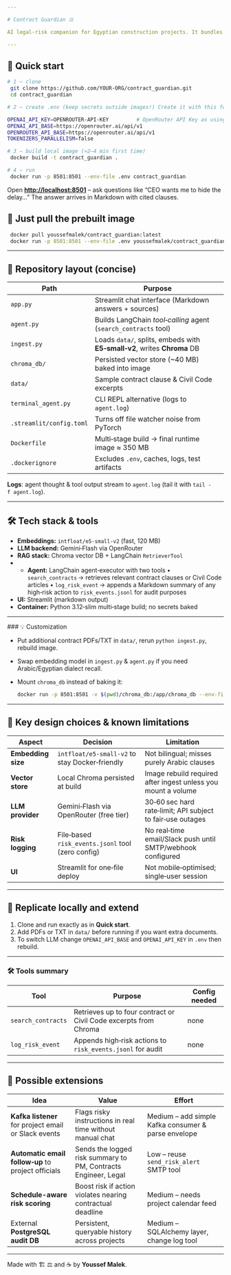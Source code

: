 ```yaml
---

# Contract Guardian ⚖️

AI legal‑risk companion for Egyptian construction projects. It bundles a **Streamlit** chat UI, a **LangChain** agent that calls Gemini‑Flash through **OpenRouter**, and a persisted **Chroma** vector store of Egyptian Civil Code & sample contract clauses.

---
```


## 🚀 Quick start

```bash
# 1 – clone
 git clone https://github.com/YOUR‑ORG/contract_guardian.git
 cd contract_guardian

# 2 – create .env (keep secrets outside images!) Create it with this format

OPENAI_API_KEY=OPENROUTER-API-KEY         # OpenRouter API Key as using Gemini (free version)
OPENAI_API_BASE=https://openrouter.ai/api/v1
OPENROUTER_API_BASE=https://openrouter.ai/api/v1
TOKENIZERS_PARALLELISM=false

# 3 – build local image (≈2–4 min first time)
 docker build -t contract_guardian .

# 4 – run
 docker run -p 8501:8501 --env-file .env contract_guardian
```

Open [**http://localhost:8501**](http://localhost:8501) – ask questions like “CEO wants me to hide the delay…” The answer arrives in Markdown with cited clauses.

## 🚚 Just pull the prebuilt image

```bash
 docker pull youssefmalek/contract_guardian:latest
 docker run -p 8501:8501 --env-file .env youssefmalek/contract_guardian:latest
```

---

## 📁 Repository layout (concise)

| Path                     | Purpose                                                                  |
| ------------------------ | ------------------------------------------------------------------------ |
| `app.py`                 | Streamlit chat interface (Markdown answers + sources)                    |
| `agent.py`               | Builds LangChain *tool‑calling* agent (`search_contracts` tool)          |
| `ingest.py`              | Loads `data/`, splits, embeds with **E5‑small‑v2**, writes **Chroma** DB |
| `chroma_db/`             | Persisted vector store (\~40 MB) baked into image                        |
| `data/`                  | Sample contract clause & Civil Code excerpts                             |
| `terminal_agent.py`      | CLI REPL alternative (logs to `agent.log`)                               |
| `.streamlit/config.toml` | Turns off file watcher noise from PyTorch                                |
| `Dockerfile`             | Multi‑stage build → final runtime image ≈ 350 MB                         |
| `.dockerignore`          | Excludes `.env`, caches, logs, test artifacts                            |

**Logs**: agent thought & tool output stream to `agent.log` (tail it with `tail -f agent.log`).

---

## 🛠 Tech stack & tools

* **Embeddings:** `intfloat/e5-small-v2` (fast, 120 MB)
* **LLM backend:** Gemini‑Flash via OpenRouter
* **RAG stack:** Chroma vector DB + LangChain `RetrieverTool`
* * **Agent:** LangChain agent‑executor with two tools
    • `search_contracts` → retrieves relevant contract clauses or Civil Code articles
    • `log_risk_event` → appends a Markdown summary of any high‑risk action to `risk_events.jsonl` for audit purposes
* **UI:** Streamlit (markdown output)
* **Container:** Python 3.12‑slim multi‑stage build; no secrets baked

---

\### 💡 Customization

* Put additional contract PDFs/TXT in `data/`, rerun `python ingest.py`, rebuild image.
* Swap embedding model in `ingest.py` & `agent.py` if you need Arabic/Egyptian dialect recall.
* Mount `chroma_db` instead of baking it:

  ```bash
  docker run -p 8501:8501 -v $(pwd)/chroma_db:/app/chroma_db --env-file .env contract_guardian
  ```

---

## 🧩 Key design choices & known limitations

| Aspect             | Decision                                          | Limitation                                                    |
| ------------------ | ------------------------------------------------- | ------------------------------------------------------------- |
| **Embedding size** | `intfloat/e5‑small‑v2` to stay Docker‑friendly    | Not bilingual; misses purely Arabic clauses                   |
| **Vector store**   | Local Chroma persisted at build                   | Image rebuild required after ingest unless you mount a volume |
| **LLM provider**   | Gemini‑Flash via OpenRouter (free tier)           | 30‑60 sec hard rate‑limit; API subject to fair‑use outages    |
| **Risk logging**   | File‑based `risk_events.jsonl` tool (zero config) | No real‑time email/Slack push until SMTP/webhook configured   |
| **UI**             | Streamlit for one‑file deploy                     | Not mobile‑optimised; single‑user session                     |

---

## 🔗 Replicate locally and extend

1. Clone and run exactly as in **Quick start**.
2. Add PDFs or TXT in `data/` before running if you want extra documents.
3. To switch LLM change `OPENAI_API_BASE` and `OPENAI_API_KEY` in `.env` then rebuild.

---

### 🛠 Tools summary

| Tool                           | Purpose                                                          | Config needed                            |
| ------------------------------ | ---------------------------------------------------------------- | ---------------------------------------- |
| `search_contracts`             | Retrieves up to four contract or Civil Code excerpts from Chroma | none                                     |
| `log_risk_event`               | Appends high‑risk actions to `risk_events.jsonl` for audit       | none                                     |

---

## 🚀 Possible extensions

| Idea                                                 | Value                                                          | Effort                                              |
| ---------------------------------------------------- | -------------------------------------------------------------- | --------------------------------------------------- |
| **Kafka listener** for project email or Slack events | Flags risky instructions in real time without manual chat      | Medium – add simple Kafka consumer & parse envelope |
| **Automatic email follow‑up** to project officials   | Sends the logged risk summary to PM, Contracts Engineer, Legal | Low – reuse `send_risk_alert` SMTP tool             |
| **Schedule-aware risk scoring**                      | Boost risk if action violates nearing contractual deadline     | Medium – needs project calendar feed                |
| External **PostgreSQL audit DB**                     | Persistent, queryable history across projects                  | Medium – SQLAlchemy layer, change log tool          |

---

Made with 🏗️ ⚖️ and ☕ by **Youssef Malek**.
